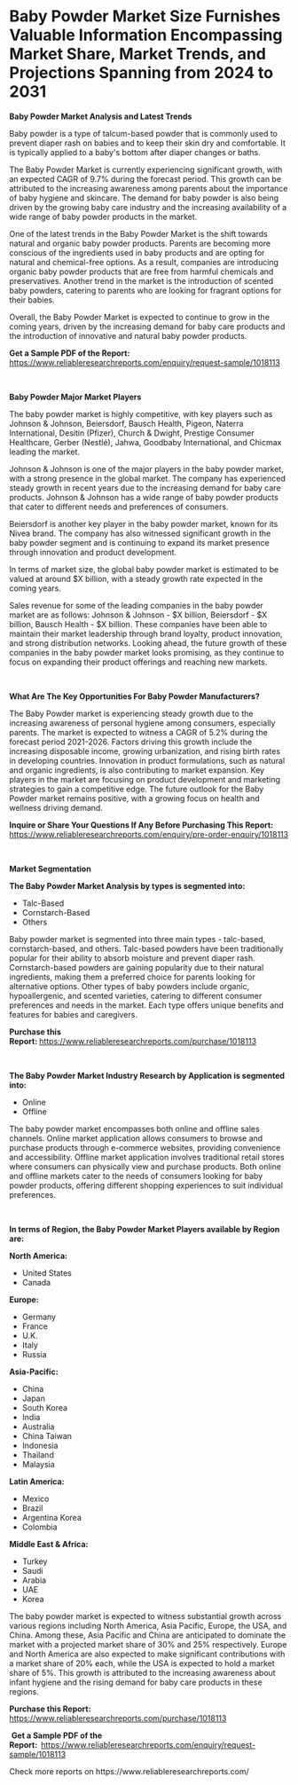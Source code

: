 <p><h1>Baby Powder Market Size Furnishes Valuable Information Encompassing Market Share, Market Trends, and Projections Spanning from 2024 to 2031</h1></p><p><strong>Baby Powder Market Analysis and Latest Trends</strong></p>
<p><p>Baby powder is a type of talcum-based powder that is commonly used to prevent diaper rash on babies and to keep their skin dry and comfortable. It is typically applied to a baby's bottom after diaper changes or baths.</p><p>The Baby Powder Market is currently experiencing significant growth, with an expected CAGR of 9.7% during the forecast period. This growth can be attributed to the increasing awareness among parents about the importance of baby hygiene and skincare. The demand for baby powder is also being driven by the growing baby care industry and the increasing availability of a wide range of baby powder products in the market.</p><p>One of the latest trends in the Baby Powder Market is the shift towards natural and organic baby powder products. Parents are becoming more conscious of the ingredients used in baby products and are opting for natural and chemical-free options. As a result, companies are introducing organic baby powder products that are free from harmful chemicals and preservatives. Another trend in the market is the introduction of scented baby powders, catering to parents who are looking for fragrant options for their babies.</p><p>Overall, the Baby Powder Market is expected to continue to grow in the coming years, driven by the increasing demand for baby care products and the introduction of innovative and natural baby powder products.</p></p>
<p><strong>Get a Sample PDF of the Report:&nbsp;</strong> <a href="https://www.reliableresearchreports.com/enquiry/request-sample/1018113">https://www.reliableresearchreports.com/enquiry/request-sample/1018113</a></p>
<p>&nbsp;</p>
<p><strong>Baby Powder Major Market Players</strong></p>
<p><p>The baby powder market is highly competitive, with key players such as Johnson & Johnson, Beiersdorf, Bausch Health, Pigeon, Naterra International, Desitin (Pfizer), Church & Dwight, Prestige Consumer Healthcare, Gerber (Nestlé), Jahwa, Goodbaby International, and Chicmax leading the market.</p><p>Johnson & Johnson is one of the major players in the baby powder market, with a strong presence in the global market. The company has experienced steady growth in recent years due to the increasing demand for baby care products. Johnson & Johnson has a wide range of baby powder products that cater to different needs and preferences of consumers.</p><p>Beiersdorf is another key player in the baby powder market, known for its Nivea brand. The company has also witnessed significant growth in the baby powder segment and is continuing to expand its market presence through innovation and product development.</p><p>In terms of market size, the global baby powder market is estimated to be valued at around $X billion, with a steady growth rate expected in the coming years.</p><p>Sales revenue for some of the leading companies in the baby powder market are as follows: Johnson & Johnson - $X billion, Beiersdorf - $X billion, Bausch Health - $X billion. These companies have been able to maintain their market leadership through brand loyalty, product innovation, and strong distribution networks. Looking ahead, the future growth of these companies in the baby powder market looks promising, as they continue to focus on expanding their product offerings and reaching new markets.</p></p>
<p>&nbsp;</p>
<p><strong>What Are The Key Opportunities For Baby Powder Manufacturers?</strong></p>
<p><p>The Baby Powder market is experiencing steady growth due to the increasing awareness of personal hygiene among consumers, especially parents. The market is expected to witness a CAGR of 5.2% during the forecast period 2021-2026. Factors driving this growth include the increasing disposable income, growing urbanization, and rising birth rates in developing countries. Innovation in product formulations, such as natural and organic ingredients, is also contributing to market expansion. Key players in the market are focusing on product development and marketing strategies to gain a competitive edge. The future outlook for the Baby Powder market remains positive, with a growing focus on health and wellness driving demand.</p></p>
<p><strong>Inquire or Share Your Questions If Any Before Purchasing This Report:</strong> <a href="https://www.reliableresearchreports.com/enquiry/pre-order-enquiry/1018113">https://www.reliableresearchreports.com/enquiry/pre-order-enquiry/1018113</a></p>
<p>&nbsp;</p>
<p><strong>Market Segmentation</strong></p>
<p><strong>The Baby Powder Market Analysis by types is segmented into:</strong></p>
<p><ul><li>Talc-Based</li><li>Cornstarch-Based</li><li>Others</li></ul></p>
<p><p>Baby powder market is segmented into three main types - talc-based, cornstarch-based, and others. Talc-based powders have been traditionally popular for their ability to absorb moisture and prevent diaper rash. Cornstarch-based powders are gaining popularity due to their natural ingredients, making them a preferred choice for parents looking for alternative options. Other types of baby powders include organic, hypoallergenic, and scented varieties, catering to different consumer preferences and needs in the market. Each type offers unique benefits and features for babies and caregivers.</p></p>
<p><strong>Purchase this Report:&nbsp;</strong><a href="https://www.reliableresearchreports.com/purchase/1018113">https://www.reliableresearchreports.com/purchase/1018113</a></p>
<p>&nbsp;</p>
<p><strong>The Baby Powder Market Industry Research by Application is segmented into:</strong></p>
<p><ul><li>Online</li><li>Offline</li></ul></p>
<p><p>The baby powder market encompasses both online and offline sales channels. Online market application allows consumers to browse and purchase products through e-commerce websites, providing convenience and accessibility. Offline market application involves traditional retail stores where consumers can physically view and purchase products. Both online and offline markets cater to the needs of consumers looking for baby powder products, offering different shopping experiences to suit individual preferences.</p></p>
<p>&nbsp;</p>
<p><strong>In terms of Region, the Baby Powder Market Players available by Region are:</strong></p>
<p>
    <p> <strong> North America: </strong>
        <ul>
            <li>United States</li>
            <li>Canada</li>
        </ul>
        </p> 
    <p> <strong> Europe: </strong>
        <ul>
            <li>Germany</li>
            <li>France</li>
            <li>U.K.</li>
            <li>Italy</li>
            <li>Russia</li>
        </ul>
        </p> 
    <p> <strong> Asia-Pacific: </strong>
        <ul>
            <li>China</li>
            <li>Japan</li>
            <li>South Korea</li>
            <li>India</li>
            <li>Australia</li>
            <li>China Taiwan</li>
            <li>Indonesia</li>
            <li>Thailand</li>
            <li>Malaysia</li>
        </ul>
        </p> 
    <p> <strong> Latin America: </strong>
        <ul>
            <li>Mexico</li>
            <li>Brazil</li>
            <li>Argentina Korea</li>
            <li>Colombia</li>
        </ul>
        </p> 
    <p> <strong> Middle East & Africa: </strong>
        <ul>
            <li>Turkey</li>
            <li>Saudi</li>
            <li>Arabia</li>
            <li>UAE</li>
            <li>Korea</li>
        </ul>
    </p>
    </p>
<p><p>The baby powder market is expected to witness substantial growth across various regions including North America, Asia Pacific, Europe, the USA, and China. Among these, Asia Pacific and China are anticipated to dominate the market with a projected market share of 30% and 25% respectively. Europe and North America are also expected to make significant contributions with a market share of 20% each, while the USA is expected to hold a market share of 5%. This growth is attributed to the increasing awareness about infant hygiene and the rising demand for baby care products in these regions.</p></p>
<p><strong>Purchase this Report: </strong><a href="https://www.reliableresearchreports.com/purchase/1018113">https://www.reliableresearchreports.com/purchase/1018113</a></p>
<p>&nbsp;<strong>Get a Sample PDF of the Report:&nbsp;&nbsp;</strong><a href="https://www.reliableresearchreports.com/enquiry/request-sample/1018113">https://www.reliableresearchreports.com/enquiry/request-sample/1018113</a></p>
<p><strong></strong></p>
<p>Check more reports on https://www.reliableresearchreports.com/</p>